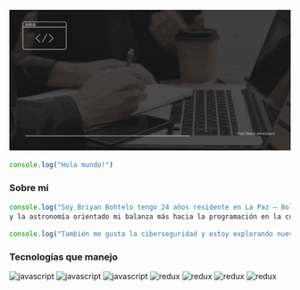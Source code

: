 ![Texto alternativo](./src/headerbriyan.gif)
```javascript
console.log("Hola mundo!")
```
### Sobre mi
```javascript
console.log("Soy Briyan Bohtelo tengo 24 años residente en La Paz – Bolivia soy un apasionado por la programación 
y la astronomía orientado mi balanza más hacia la programación en la cual decidí convertirme en Full-Stack developer.")
```
```javascript
console.log("También me gusta la ciberseguridad y estoy explorando nuevos horizontes en la web 3.0 y tecnologías relacionadas.")
```
### Tecnologías que manejo
<img src="https://images.vexels.com/media/users/3/166403/isolated/preview/a5a33bf3004830a2bd581e9fa65de660-icono-del-lenguaje-de-programaci-oacute-n-javascript-by-vexels.png" alt="javascript" width="50" heigth="50" /> <img src="https://icon-library.com/images/node-js-icon/node-js-icon-8.jpg" alt="javascript" width="40" heigth="40" /> <img src="https://cdn.freebiesupply.com/logos/large/2x/react-1-logo-png-transparent.png" alt="javascript" width="50" heigth="50" /> <img src="http://nightdeveloper.net/wp-content/uploads/2018/01/logo.png" alt="redux" width="50" heigth="50" /> <img src="https://iconape.com/wp-content/png_logo_vector/git-icon.png" alt="redux" width="50" heigth="50" /> <img src="https://upload.wikimedia.org/wikipedia/commons/thumb/2/29/Postgresql_elephant.svg/1200px-Postgresql_elephant.svg.png" alt="redux" width="50" heigth="50" /> <img src="https://seeklogo.com/images/S/sequelize-logo-9A5075DB9F-seeklogo.com.png" alt="redux" width="50" heigth="50" />
